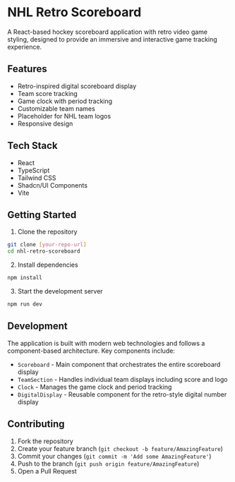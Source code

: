 # NHL Retro Scoreboard

A React-based hockey scoreboard application with retro video game styling, designed to provide an immersive and interactive game tracking experience.

## Features

- Retro-inspired digital scoreboard display
- Team score tracking
- Game clock with period tracking
- Customizable team names
- Placeholder for NHL team logos
- Responsive design

## Tech Stack

- React
- TypeScript
- Tailwind CSS
- Shadcn/UI Components
- Vite

## Getting Started

1. Clone the repository
```bash
git clone [your-repo-url]
cd nhl-retro-scoreboard
```

2. Install dependencies
```bash
npm install
```

3. Start the development server
```bash
npm run dev
```

## Development

The application is built with modern web technologies and follows a component-based architecture. Key components include:

- `Scoreboard` - Main component that orchestrates the entire scoreboard display
- `TeamSection` - Handles individual team displays including score and logo
- `Clock` - Manages the game clock and period tracking
- `DigitalDisplay` - Reusable component for the retro-style digital number display

## Contributing

1. Fork the repository
2. Create your feature branch (`git checkout -b feature/AmazingFeature`)
3. Commit your changes (`git commit -m 'Add some AmazingFeature'`)
4. Push to the branch (`git push origin feature/AmazingFeature`)
5. Open a Pull Request
